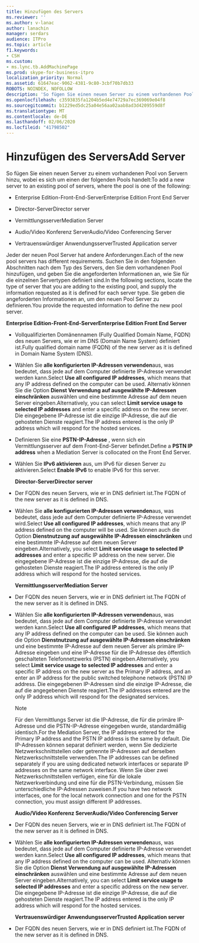 ```yaml
---
title: Hinzufügen des Servers
ms.reviewer: ''
ms.author: v-lanac
author: lanachin
manager: serdars
audience: ITPro
ms.topic: article
f1.keywords:
- CSH
ms.custom:
- ms.lync.tb.AddMachinePage
ms.prod: skype-for-business-itpro
localization_priority: Normal
ms.assetid: 61647eac-9062-4381-9c80-3cbf70b7db33
ROBOTS: NOINDEX, NOFOLLOW
description: 'So fügen Sie einen neuen Server zu einem vorhandenen Pool von Servern hinzu, wobei es sich um einen der folgenden Pools handelt:'
ms.openlocfilehash: c3593835fa1204b5ed4e74729a7ec369069e04f8
ms.sourcegitcommit: b1229ed5dc25a04e56aa02aab8ad3d4209559d8f
ms.translationtype: MT
ms.contentlocale: de-DE
ms.lasthandoff: 02/06/2020
ms.locfileid: "41798502"
---
```

# <a name="add-server"></a><span data-ttu-id="0ce79-103">Hinzufügen des Servers</span><span class="sxs-lookup"><span data-stu-id="0ce79-103">Add Server</span></span>
 
<span data-ttu-id="0ce79-104">So fügen Sie einen neuen Server zu einem vorhandenen Pool von Servern hinzu, wobei es sich um einen der folgenden Pools handelt:</span><span class="sxs-lookup"><span data-stu-id="0ce79-104">To add a new server to an existing pool of servers, where the pool is one of the following:</span></span>
  
- <span data-ttu-id="0ce79-105">Enterprise Edition-Front-End-Server</span><span class="sxs-lookup"><span data-stu-id="0ce79-105">Enterprise Edition Front End Server</span></span>
    
- <span data-ttu-id="0ce79-106">Director-Server</span><span class="sxs-lookup"><span data-stu-id="0ce79-106">Director server</span></span>
    
- <span data-ttu-id="0ce79-107">Vermittlungsserver</span><span class="sxs-lookup"><span data-stu-id="0ce79-107">Mediation Server</span></span>
    
- <span data-ttu-id="0ce79-108">Audio/Video Konferenz Server</span><span class="sxs-lookup"><span data-stu-id="0ce79-108">Audio/Video Conferencing Server</span></span>
    
- <span data-ttu-id="0ce79-109">Vertrauenswürdiger Anwendungsserver</span><span class="sxs-lookup"><span data-stu-id="0ce79-109">Trusted Application server</span></span>
    
<span data-ttu-id="0ce79-110">Jeder der neuen Pool Server hat andere Anforderungen.</span><span class="sxs-lookup"><span data-stu-id="0ce79-110">Each of the new pool servers has different requirements.</span></span> <span data-ttu-id="0ce79-111">Suchen Sie in den folgenden Abschnitten nach dem Typ des Servers, den Sie dem vorhandenen Pool hinzufügen, und geben Sie die angeforderten Informationen an, wie Sie für die einzelnen Servertypen definiert sind.</span><span class="sxs-lookup"><span data-stu-id="0ce79-111">In the following sections, locate the type of server that you are adding to the existing pool, and supply the information requested as it is defined for each server type.</span></span> <span data-ttu-id="0ce79-112">Sie geben die angeforderten Informationen an, um den neuen Pool Server zu definieren.</span><span class="sxs-lookup"><span data-stu-id="0ce79-112">You provide the requested information to define the new pool server.</span></span>
  
 <span data-ttu-id="0ce79-113">**Enterprise Edition-Front-End-Server**</span><span class="sxs-lookup"><span data-stu-id="0ce79-113">**Enterprise Edition Front End Server**</span></span>
  
- <span data-ttu-id="0ce79-114">Vollqualifizierten Domänennamen (Fully Qualified Domain Name, FQDN) des neuen Servers, wie er im DNS (Domain Name System) definiert ist.</span><span class="sxs-lookup"><span data-stu-id="0ce79-114">Fully qualified domain name (FQDN) of the new server as it is defined in Domain Name System (DNS).</span></span>
    
- <span data-ttu-id="0ce79-115">Wählen Sie **alle konfigurierten IP-Adressen verwenden**aus, was bedeutet, dass jede auf dem Computer definierte IP-Adresse verwendet werden kann.</span><span class="sxs-lookup"><span data-stu-id="0ce79-115">Select **Use all configured IP addresses**, which means that any IP address defined on the computer can be used.</span></span> <span data-ttu-id="0ce79-116">Alternativ können Sie die Option **Dienst Verwendung auf ausgewählte IP-Adressen einschränken** auswählen und eine bestimmte Adresse auf dem neuen Server eingeben.</span><span class="sxs-lookup"><span data-stu-id="0ce79-116">Alternatively, you can select **Limit service usage to selected IP addresses** and enter a specific address on the new server.</span></span> <span data-ttu-id="0ce79-117">Die eingegebene IP-Adresse ist die einzige IP-Adresse, die auf die gehosteten Dienste reagiert.</span><span class="sxs-lookup"><span data-stu-id="0ce79-117">The IP address entered is the only IP address which will respond for the hosted services.</span></span>
    
- <span data-ttu-id="0ce79-118">Definieren Sie eine **PSTN-IP-Adresse** , wenn sich ein Vermittlungsserver auf dem Front-End-Server befindet.</span><span class="sxs-lookup"><span data-stu-id="0ce79-118">Define a **PSTN IP address** when a Mediation Server is collocated on the Front End Server.</span></span>
    
- <span data-ttu-id="0ce79-119">Wählen Sie **IPv6 aktivieren** aus, um IPv6 für diesen Server zu aktivieren.</span><span class="sxs-lookup"><span data-stu-id="0ce79-119">Select **Enable IPv6** to enable IPv6 for this server.</span></span>
    
  <span data-ttu-id="0ce79-120">**Director-Server**</span><span class="sxs-lookup"><span data-stu-id="0ce79-120">**Director server**</span></span>
  
- <span data-ttu-id="0ce79-121">Der FQDN des neuen Servers, wie er in DNS definiert ist.</span><span class="sxs-lookup"><span data-stu-id="0ce79-121">The FQDN of the new server as it is defined in DNS.</span></span>
    
- <span data-ttu-id="0ce79-122">Wählen Sie **alle konfigurierten IP-Adressen verwenden**aus, was bedeutet, dass jede auf dem Computer definierte IP-Adresse verwendet wird.</span><span class="sxs-lookup"><span data-stu-id="0ce79-122">Select **Use all configured IP addresses**, which means that any IP address defined on the computer will be used.</span></span> <span data-ttu-id="0ce79-123">Sie können auch die Option **Dienstnutzung auf ausgewählte IP-Adressen einschränken** und eine bestimmte IP-Adresse auf dem neuen Server eingeben.</span><span class="sxs-lookup"><span data-stu-id="0ce79-123">Alternatively, you select **Limit service usage to selected IP addresses** and enter a specific IP address on the new server.</span></span> <span data-ttu-id="0ce79-124">Die eingegebene IP-Adresse ist die einzige IP-Adresse, die auf die gehosteten Dienste reagiert.</span><span class="sxs-lookup"><span data-stu-id="0ce79-124">The IP address entered is the only IP address which will respond for the hosted services.</span></span>
    
  <span data-ttu-id="0ce79-125">**Vermittlungsserver**</span><span class="sxs-lookup"><span data-stu-id="0ce79-125">**Mediation Server**</span></span>
  
- <span data-ttu-id="0ce79-126">Der FQDN des neuen Servers, wie er in DNS definiert ist.</span><span class="sxs-lookup"><span data-stu-id="0ce79-126">The FQDN of the new server as it is defined in DNS.</span></span>
    
- <span data-ttu-id="0ce79-127">Wählen Sie **alle konfigurierten IP-Adressen verwenden**aus, was bedeutet, dass jede auf dem Computer definierte IP-Adresse verwendet werden kann.</span><span class="sxs-lookup"><span data-stu-id="0ce79-127">Select **Use all configured IP addresses**, which means that any IP address defined on the computer can be used.</span></span> <span data-ttu-id="0ce79-128">Sie können auch die Option **Dienstnutzung auf ausgewählte IP-Adressen einschränken** und eine bestimmte IP-Adresse auf dem neuen Server als primäre IP-Adresse eingeben und eine IP-Adresse für die IP-Adresse des öffentlich geschalteten Telefonnetzwerks (PSTN) eingeben.</span><span class="sxs-lookup"><span data-stu-id="0ce79-128">Alternatively, you select **Limit service usage to selected IP addresses** and enter a specific IP address on the new server as the Primary IP address, and an enter an IP address for the public switched telephone network (PSTN) IP address.</span></span> <span data-ttu-id="0ce79-129">Die eingegebenen IP-Adressen sind die einzige IP-Adresse, die auf die angegebenen Dienste reagiert.</span><span class="sxs-lookup"><span data-stu-id="0ce79-129">The IP addresses entered are the only IP address which will respond for the designated services.</span></span>
    
    > [!NOTE]
    > <span data-ttu-id="0ce79-130">Für den Vermittlungs Server ist die IP-Adresse, die für die primäre IP-Adresse und die PSTN-IP-Adresse eingegeben wurde, standardmäßig identisch.</span><span class="sxs-lookup"><span data-stu-id="0ce79-130">For the Mediation Server, the IP address entered for the Primary IP address and the PSTN IP address is the same by default.</span></span> <span data-ttu-id="0ce79-131">Die IP-Adressen können separat definiert werden, wenn Sie dedizierte Netzwerkschnittstellen oder getrennte IP-Adressen auf derselben Netzwerkschnittstelle verwenden.</span><span class="sxs-lookup"><span data-stu-id="0ce79-131">The IP addresses can be defined separately if you are using dedicated network interfaces or separate IP addresses on the same network interface.</span></span> <span data-ttu-id="0ce79-132">Wenn Sie über zwei Netzwerkschnittstellen verfügen, eine für die lokale Netzwerkverbindung und eine für die PSTN-Verbindung, müssen Sie unterschiedliche IP-Adressen zuweisen.</span><span class="sxs-lookup"><span data-stu-id="0ce79-132">If you have two network interfaces, one for the local network connection and one for the PSTN connection, you must assign different IP addresses.</span></span> 
  
  <span data-ttu-id="0ce79-133">**Audio/Video Konferenz Server**</span><span class="sxs-lookup"><span data-stu-id="0ce79-133">**Audio/Video Conferencing Server**</span></span>
  
- <span data-ttu-id="0ce79-134">Der FQDN des neuen Servers, wie er in DNS definiert ist.</span><span class="sxs-lookup"><span data-stu-id="0ce79-134">The FQDN of the new server as it is defined in DNS.</span></span>
    
- <span data-ttu-id="0ce79-135">Wählen Sie **alle konfigurierten IP-Adressen verwenden**aus, was bedeutet, dass jede auf dem Computer definierte IP-Adresse verwendet werden kann.</span><span class="sxs-lookup"><span data-stu-id="0ce79-135">Select **Use all configured IP addresses**, which means that any IP address defined on the computer can be used.</span></span> <span data-ttu-id="0ce79-136">Alternativ können Sie die Option **Dienst Verwendung auf ausgewählte IP-Adressen einschränken** auswählen und eine bestimmte Adresse auf dem neuen Server eingeben.</span><span class="sxs-lookup"><span data-stu-id="0ce79-136">Alternatively, you can select **Limit service usage to selected IP addresses** and enter a specific address on the new server.</span></span> <span data-ttu-id="0ce79-137">Die eingegebene IP-Adresse ist die einzige IP-Adresse, die auf die gehosteten Dienste reagiert.</span><span class="sxs-lookup"><span data-stu-id="0ce79-137">The IP address entered is the only IP address which will respond for the hosted services.</span></span>
    
  <span data-ttu-id="0ce79-138">**Vertrauenswürdiger Anwendungsserver**</span><span class="sxs-lookup"><span data-stu-id="0ce79-138">**Trusted Application server**</span></span>
  
- <span data-ttu-id="0ce79-139">Der FQDN des neuen Servers, wie er in DNS definiert ist.</span><span class="sxs-lookup"><span data-stu-id="0ce79-139">The FQDN of the new server as it is defined in DNS.</span></span>
    

